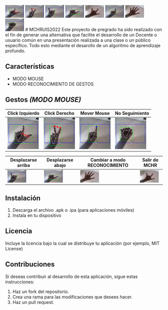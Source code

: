 <img src="click_izquierdo.png" width="60" height="40">
<img src="click_derecho.png" width="60" height="40">
<img src="up_scroll.png" width="60" height="40">
<img src="down_scroll.png" width="60" height="40">
<img src="salir_de_mchr.png" width="60" height="40">
<img src="mover_mouse.png" width="60" height="40">
<img src="cambiar_a_modo_reconocimiento.png" width="60" height="40">
<img src="no_seguimiento.png" width="60" height="40">
# MCHRUIS2022
Este proyecto de pregrado ha sido realizado con el fin de generar una alternativa que facilite el desarrollo de un Docente o usuario común en una presentación realizada a una clase o un público específico. Todo esto mediante el desarollo de un algoritmo de aprendizaje profundo.

## Características
- MODO MOUSE
- MODO RECONOCIMIENTO DE GESTOS

## Gestos *(MODO MOUSE)*
| Click Izquierdo | Click Derecho | Mover Mouse | No Seguimiento |
| --- | --- | --- | --- |
| <img src="click_izquierdo.png" width="100" height="100"> | <img src="click_derecho.png" width="100" height="100"> | <img src="mover_mouse.png" width="100" height="100"> | <img src="no_seguimiento.png" width="100" height="100"> |

| Desplazarse arriba | Desplazarse abajo | Cambiar a modo RECONOCIMIENTO | Salir de MCHR |
| --- | --- | --- | --- |
| <img src="up_scroll.png" width="60" height="40"> | <img src="down_scroll.png" width="60" height="40"> | <img src="cambiar_a_modo_reconocimiento.png" width="60" height="40"> | <img src="salir_de_mchr.png" width="60" height="40"> |

## Instalación
1. Descarga el archivo .apk o .ipa (para aplicaciones móviles)
2. Instala en tu dispositivo

## Licencia
Incluye la licencia bajo la cual se distribuye tu aplicación (por ejemplo, MIT License)

## Contribuciones
Si deseas contribuir al desarrollo de esta aplicación, sigue estas instrucciones:
1. Haz un fork del repositorio.
2. Crea una rama para las modificaciones que desees hacer.
3. Haz un pull request.

